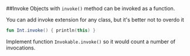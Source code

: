 ##Invoke
Objects with `invoke()` method can be invoked as a function.

You can add invoke extension for any class, but it's better not to overdo it

```kotlin
fun Int.invoke() { println(this) }
```

Implement function `Invokable.invoke()` so it would count a number of invocations.